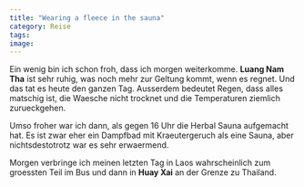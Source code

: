 ```yaml
---
title: "Wearing a fleece in the sauna"
category: Reise
tags: 
image: 
---
```


Ein wenig bin ich schon froh, dass ich morgen weiterkomme. **Luang Nam Tha** ist sehr ruhig, was noch mehr zur Geltung kommt, wenn es regnet. Und das tat es heute den ganzen Tag. Ausserdem bedeutet Regen, dass alles matschig ist, die Waesche nicht trocknet und die Temperaturen ziemlich zurueckgehen.

Umso froher war ich dann, als gegen 16 Uhr die Herbal Sauna aufgemacht hat. Es ist zwar eher ein Dampfbad mit Kraeutergeruch als eine Sauna, aber nichtsdestotrotz war es sehr erwaermend.

Morgen verbringe ich meinen letzten Tag in Laos wahrscheinlich zum groessten Teil im Bus und dann in **Huay Xai** an der Grenze zu Thailand.

